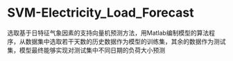 # SVM-Electricity_Load_Forecast
选取基于日特征气象因素的支持向量机预测方法，用Matlab编制模型的算法程序，从数据集中选取若干天数的历史数据作为模型的训练集，其余的数据作为测试集，模型最终能够实现对测试集中不同日期的负荷大小预测
